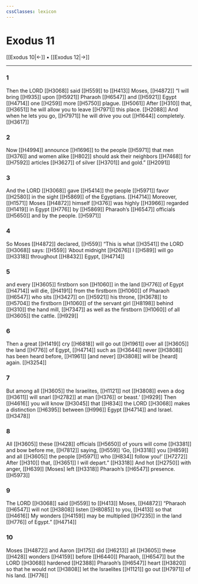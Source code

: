 ```yaml
---
cssClasses: lexicon
---
```


# Exodus 11

[[Exodus 10|←]] • [[Exodus 12|→]]

---

### 1
Then the LORD [[H3068]] said [[H559]] to [[H413]] Moses, [[H4872]] “I will bring [[H935]] upon [[H5921]] Pharaoh [[H6547]] and [[H5921]] Egypt [[H4714]] one [[H259]] more [[H5750]] plague. [[H5061]] After [[H310]] that, [[H3651]] he will allow you to leave [[H7971]] this place. [[H2088]] And when he lets you go, [[H7971]] he will drive you out [[H1644]] completely. [[H3617]]

### 2
Now [[H4994]] announce [[H1696]] to the people [[H5971]] that men [[H376]] and women alike [[H802]] should ask their neighbors [[H7468]] for [[H7592]] articles [[H3627]] of silver [[H3701]] and gold.” [[H2091]]

### 3
And the LORD [[H3068]] gave [[H5414]] the people [[H5971]] favor [[H2580]] in the sight [[H5869]] of the Egyptians. [[H4714]] Moreover, [[H1571]] Moses [[H4872]] himself [[H376]] was highly [[H3966]] regarded [[H1419]] in Egypt [[H776]] by [[H5869]] Pharaoh’s [[H6547]] officials [[H5650]] and by the people. [[H5971]]

### 4
So Moses [[H4872]] declared, [[H559]] “This is what [[H3541]] the LORD [[H3068]] says: [[H559]] ‘About midnight [[H2676]] I [[H589]] will go [[H3318]] throughout [[H8432]] Egypt, [[H4714]]

### 5
and every [[H3605]] firstborn son [[H1060]] in the land [[H776]] of Egypt [[H4714]] will die, [[H4191]] from the firstborn [[H1060]] of Pharaoh [[H6547]] who sits [[H3427]] on [[H5921]] his throne, [[H3678]] to [[H5704]] the firstborn [[H1060]] of the servant girl [[H8198]] behind [[H310]] the hand mill, [[H7347]] as well as the firstborn [[H1060]] of all [[H3605]] the cattle. [[H929]]

### 6
Then a great [[H1419]] cry [[H6818]] will go out [[H1961]] over all [[H3605]] the land [[H776]] of Egypt, [[H4714]] such as [[H3644]] never [[H3808]] has been heard before, [[H1961]] [and never] [[H3808]] will be [heard] again. [[H3254]]

### 7
But among all [[H3605]] the Israelites, [[H1121]] not [[H3808]] even a dog [[H3611]] will snarl [[H2782]] at man [[H376]] or beast.’ [[H929]] Then [[H4616]] you will know [[H3045]] that [[H834]] the LORD [[H3068]] makes a distinction [[H6395]] between [[H996]] Egypt [[H4714]] and Israel. [[H3478]]

### 8
All [[H3605]] these [[H428]] officials [[H5650]] of yours will come [[H3381]] and bow before me, [[H7812]] saying, [[H559]] ‘Go, [[H3318]] you [[H859]] and all [[H3605]] the people [[H5971]] who [[H834]] follow you!’ [[H7272]] After [[H310]] that, [[H3651]] I will depart.” [[H3318]] And hot [[H2750]] with anger, [[H639]] [Moses] left [[H3318]] Pharaoh’s [[H6547]] presence. [[H5973]]

### 9
The LORD [[H3068]] said [[H559]] to [[H413]] Moses, [[H4872]] “Pharaoh [[H6547]] will not [[H3808]] listen [[H8085]] to you, [[H413]] so that [[H4616]] My wonders [[H4159]] may be multiplied [[H7235]] in the land [[H776]] of Egypt.” [[H4714]]

### 10
Moses [[H4872]] and Aaron [[H175]] did [[H6213]] all [[H3605]] these [[H428]] wonders [[H4159]] before [[H6440]] Pharaoh, [[H6547]] but the LORD [[H3068]] hardened [[H2388]] Pharaoh’s [[H6547]] heart [[H3820]] so that he would not [[H3808]] let the Israelites [[H1121]] go out [[H7971]] of his land. [[H776]]

